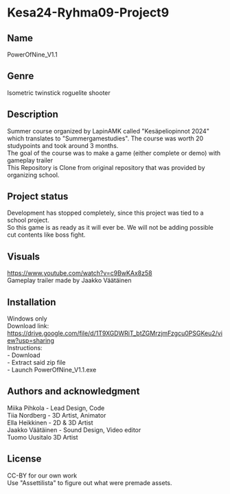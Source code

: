 # Kesa24-Ryhma09-Project9



## Name
PowerOfNine_V1.1

## Genre
Isometric twinstick roguelite shooter

## Description
Summer course organized by LapinAMK called "Kesäpeliopinnot 2024" which translates to "Summergamestudies". The course was worth 20 studypoints and took around 3 months.<br>
The goal of the course was to make a game (either complete or demo) with gameplay trailer<br>
This Repository is Clone from original repository that was provided by organizing school.

## Project status
Development has stopped completely, since this project was tied to a school project.<br>
So this game is as ready as it will ever be. We will not be adding possible cut contents like boss fight.

## Visuals
https://www.youtube.com/watch?v=c9BwKAx8z58 <br>
Gameplay trailer made by Jaakko Väätäinen

## Installation
Windows only<br>
Download link: https://drive.google.com/file/d/1T9XGDWRiT_btZGMrzjmFzgcu0PSGKeu2/view?usp=sharing<br>
Instructions:<br>
    - Download<br>
    - Extract said zip file<br>
    - Launch PowerOfNine_V1.1.exe

## Authors and acknowledgment
Miika Pihkola - Lead Design, Code<br>
Tiia Nordberg - 3D Artist, Animator<br>
Ella Heikkinen - 2D & 3D Artist<br>
Jaakko Väätäinen - Sound Design, Video editor<br>
Tuomo Uusitalo 3D Artist<br>

## License
CC-BY for our own work<br>
Use "Assettilista" to figure out what were premade assets.

